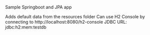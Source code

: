 Sample Springboot and JPA app

Adds default data from the resources folder
Can use H2 Console by connecting to http://localhost:8080/h2-console
    JDBC URL: jdbc:h2:mem:testdb